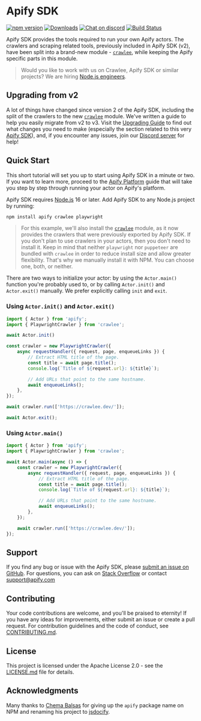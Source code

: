 # Apify SDK

[![npm version](https://badge.fury.io/js/apify.svg)](https://www.npmjs.com/package/apify)
[![Downloads](https://img.shields.io/npm/dm/apify.svg)](https://www.npmjs.com/package/apify)
[![Chat on discord](https://img.shields.io/discord/801163717915574323?label=discord)](https://discord.gg/jyEM2PRvMU)
[![Build Status](https://github.com/apify/apify-sdk-js/actions/workflows/test-and-release.yml/badge.svg?branch=master)](https://github.com/apify/apify-sdk-js/actions/workflows/test-and-release.yml)

Apify SDK provides the tools required to run your own Apify actors. The crawlers and scraping related tools, previously included in Apify SDK (v2), have been split into a brand-new module - [`crawlee`](https://npmjs.org/crawlee), while keeping the Apify specific parts in this module.

> Would you like to work with us on Crawlee, Apify SDK or similar projects? We are hiring [Node.js engineers](https://apify.com/jobs#senior-node.js-engineer).

## Upgrading from v2

A lot of things have changed since version 2 of the Apify SDK, including the split of the crawlers to the new [`crawlee`](https://npmjs.org/crawlee) module. We've written a guide to help you easily migrate from v2 to v3. Visit the [Upgrading Guide](https://sdk.apify.com/docs/upgrading/upgrading-to-v3) to find out what changes you need to make (especially the section related to this very [Apify SDK](https://sdk.apify.com/docs/upgrading/upgrading-to-v3#apify-sdk)), and, if you encounter any issues, join our [Discord server](https://discord.gg/jyEM2PRvMU) for help!

## Quick Start

This short tutorial will set you up to start using Apify SDK in a minute or two.
If you want to learn more, proceed to the [Apify Platform](https://sdk.apify.com/docs/guides/apify-platform)
guide that will take you step by step through running your actor on Apify's platform.

Apify SDK requires [Node.js](https://nodejs.org/en/) 16 or later. Add Apify SDK to any Node.js project by running:

```bash
npm install apify crawlee playwright
```

> For this example, we'll also install the [`crawlee`](https://npmjs.org/crawlee) module, as it now provides the crawlers that were previously exported by Apify SDK. If you don't plan to use crawlers in your actors, then you don't need to install it. Keep in mind that neither `playwright` nor `puppeteer` are bundled with `crawlee` in order to reduce install size and allow greater flexibility. That's why we manually install it with NPM. You can choose one, both, or neither.

There are two ways to initialize your actor: by using the `Actor.main()` function you're probably used to, or by calling `Actor.init()` and `Actor.exit()` manually. We prefer explicitly calling `init` and `exit`.

### Using `Actor.init()` and `Actor.exit()`

```typescript
import { Actor } from 'apify';
import { PlaywrightCrawler } from 'crawlee';

await Actor.init()

const crawler = new PlaywrightCrawler({
    async requestHandler({ request, page, enqueueLinks }) {
        // Extract HTML title of the page.
        const title = await page.title();
        console.log(`Title of ${request.url}: ${title}`);

        // Add URLs that point to the same hostname.
        await enqueueLinks();
    },
});

await crawler.run(['https://crawlee.dev/']);

await Actor.exit();
```

### Using `Actor.main()`

```typescript
import { Actor } from 'apify';
import { PlaywrightCrawler } from 'crawlee';

await Actor.main(async () => {
    const crawler = new PlaywrightCrawler({
        async requestHandler({ request, page, enqueueLinks }) {
            // Extract HTML title of the page.
            const title = await page.title();
            console.log(`Title of ${request.url}: ${title}`);

            // Add URLs that point to the same hostname.
            await enqueueLinks();
        },
    });

    await crawler.run(['https://crawlee.dev/']);
});
```

## Support

If you find any bug or issue with the Apify SDK, please [submit an issue on GitHub](https://github.com/apify/apify-sdk-js/issues).
For questions, you can ask on [Stack Overflow](https://stackoverflow.com/questions/tagged/apify) or contact support@apify.com

## Contributing

Your code contributions are welcome, and you'll be praised to eternity!
If you have any ideas for improvements, either submit an issue or create a pull request.
For contribution guidelines and the code of conduct,
see [CONTRIBUTING.md](https://github.com/apify/apify-sdk-js/blob/master/CONTRIBUTING.md).

## License

This project is licensed under the Apache License 2.0 -
see the [LICENSE.md](https://github.com/apify/apify-sdk-js/blob/master/LICENSE.md) file for details.

## Acknowledgments

Many thanks to [Chema Balsas](https://www.npmjs.com/~jbalsas) for giving up the `apify` package name
on NPM and renaming his project to [jsdocify](https://www.npmjs.com/package/jsdocify).
